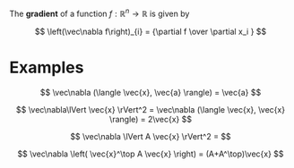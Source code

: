 The **gradient** of a function $f: \mathbb{R}^n \to \mathbb{R}$ is given by

$$
\left(\vec\nabla f\right)_{i} = {\partial f \over \partial x_i }
$$

# Examples

$$
\vec\nabla (\langle \vec{x}, \vec{a} \rangle) =  \vec{a}
$$

$$
\vec\nabla\lVert \vec{x} \rVert^2 = \vec\nabla (\langle \vec{x}, \vec{x} \rangle) =  2\vec{x}
$$

$$
\vec\nabla \lVert A \vec{x} \rVert^2 = 
$$

$$
\vec\nabla \left( \vec{x}^\top A \vec{x} \right) = (A+A^\top)\vec{x}
$$
